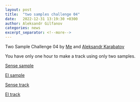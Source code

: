 ```yaml
---
layout: post
title:  "two samples challenge 04"
date:   2022-12-31 13:19:30 +0300
author: Aleksandr Gilfanov
categories: news
excerpt_separator: <!--more-->
---
```

Two Sample Challenge 04 by
[Me](https://github.com/aleksandrgilfanov) and
[Aleksandr Karabatov](https://github.com/elektron314)

You have only one hour to make a track using only two samples.
<!--more-->

[Sense sample](/mp3/sample-2022-04-sense.mp3)

[El sample](/mp3/sample-2022-04-el.mp3)

[Sense track](/mp3/track-2022-04-sense.mp3)

[El track](/mp3/track-2022-04-el.mp3)
